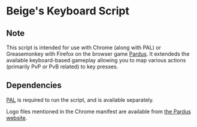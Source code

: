 # Beige's Keyboard Script
## Note
This script is intended for use with Chrome (along with PAL) or Greasemonkey with Firefox on the browser game [Pardus](www.pardus.at). It extendeds the available keyboard-based gameplay allowing you to map various actions (primarily PvP or PvB related) to key presses.

## Dependencies
[PAL](http://www.grandunifyingalliance.com/gm/pal/doc/) is required to run the script, and is available separately.

Logo files mentioned in the Chrome manifest are available from [the Pardus website](http://www.pardus.at/index.php?section=support_links).

